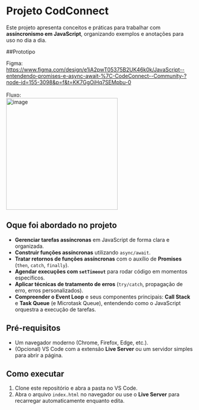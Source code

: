 
# Projeto CodConnect

Este projeto apresenta conceitos e práticas para trabalhar com **assíncronismo em JavaScript**, organizando exemplos e anotações para uso no dia a dia.

##Prototipo

Figma: https://www.figma.com/design/e1iA2pwT05375B2UK46k0k/JavaScript--entendendo-promises-e-async-await-%7C-CodeConnect--Community-?node-id=155-3098&p=f&t=KK7GgOiHq7SEMpbu-0
<br>
<br>
Fluxo:
<br>
<img width="300" height="300" alt="image" src="https://github.com/user-attachments/assets/d21bd7c2-282a-4782-927a-773fffe86d64" />
## Oque foi abordado no projeto

- **Gerenciar tarefas assíncronas** em JavaScript de forma clara e organizada.
- **Construir funções assíncronas** utilizando `async/await`.
- **Tratar retornos de funções assíncronas** com o auxílio de **Promises** (`then`, `catch`, `finally`).
- **Agendar execuções com `setTimeout`** para rodar código em momentos específicos.
- **Aplicar técnicas de tratamento de erros** (`try/catch`, propagação de erro, erros personalizados).
- **Compreender o Event Loop** e seus componentes principais: **Call Stack** e **Task Queue** (e Microtask Queue), entendendo como o JavaScript orquestra a execução de tarefas.

## Pré-requisitos

- Um navegador moderno (Chrome, Firefox, Edge, etc.).
- (Opcional) VS Code com a extensão **Live Server** ou um servidor simples para abrir a página.

## Como executar

1. Clone este repositório e abra a pasta no VS Code.
2. Abra o arquivo `index.html` no navegador  ou use o **Live Server** para recarregar automaticamente enquanto edita.







